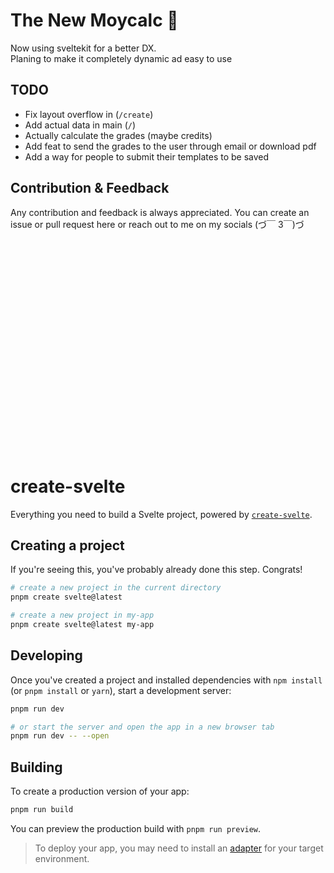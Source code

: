 # The New Moycalc 🎉

Now using sveltekit for a better DX. 
<br>
Planing to make it completely dynamic ad easy to use

## TODO

- Fix layout overflow in (`/create`)
- Add actual data in main (`/`)
- Actually calculate the grades (maybe credits)
- Add feat to send the grades to the user through email or download pdf
- Add a way for people to submit their templates to be saved

## Contribution & Feedback

Any contribution and feedback is always appreciated. You can create an issue or pull request here or reach out to me on my socials (づ￣ 3￣)づ

<br>
<br>
<br>
<br>
<br>
<br>
<br>
<br>
<br>
<br>
<br>
<br>
<br>
<br>
<br>
<br>
<br>
<br>
<br>
<br>

# create-svelte

Everything you need to build a Svelte project, powered by [`create-svelte`](https://github.com/sveltejs/kit/tree/master/packages/create-svelte).

## Creating a project

If you're seeing this, you've probably already done this step. Congrats!

```bash
# create a new project in the current directory
pnpm create svelte@latest

# create a new project in my-app
pnpm create svelte@latest my-app
```

## Developing

Once you've created a project and installed dependencies with `npm install` (or `pnpm install` or `yarn`), start a development server:

```bash
pnpm run dev

# or start the server and open the app in a new browser tab
pnpm run dev -- --open
```

## Building

To create a production version of your app:

```bash
pnpm run build
```

You can preview the production build with `pnpm run preview`.

> To deploy your app, you may need to install an [adapter](https://kit.svelte.dev/docs/adapters) for your target environment.
